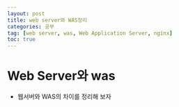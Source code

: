 ```yaml
---
layout: post
title: web server와 WAS정리
categories: 공부
tag: [web server, was, Web Application Server, nginx]
toc: true
---
```


# Web Server와 was

- 웹서버와 WAS의 차이를 정리해 보자